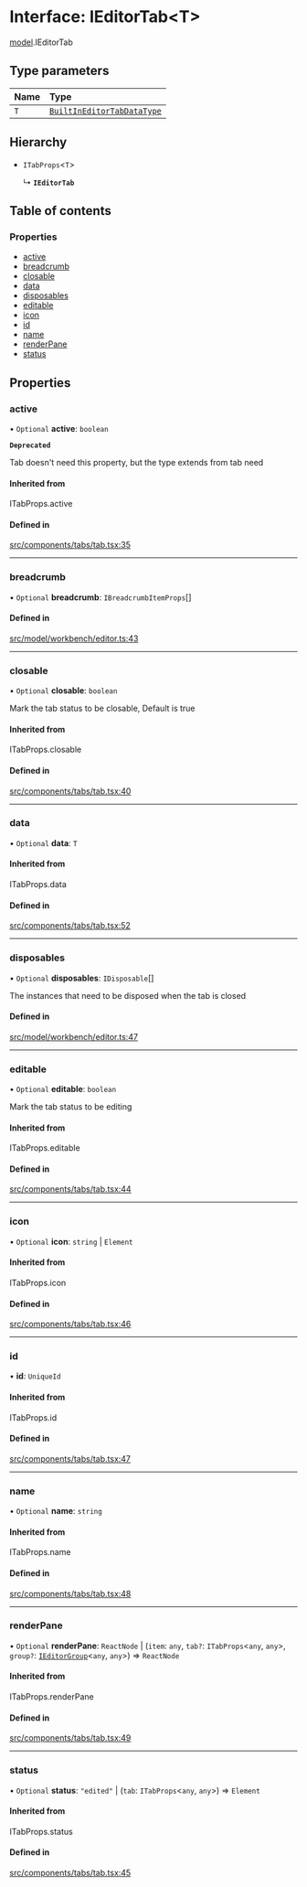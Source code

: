 # Interface: IEditorTab\<T\>

[model](../modules/model.md).IEditorTab

## Type parameters

| Name | Type |
| :------ | :------ |
| `T` | [`BuiltInEditorTabDataType`](model.BuiltInEditorTabDataType.md) |

## Hierarchy

- `ITabProps`\<`T`\>

  ↳ **`IEditorTab`**

## Table of contents

### Properties

- [active](model.IEditorTab.md#active)
- [breadcrumb](model.IEditorTab.md#breadcrumb)
- [closable](model.IEditorTab.md#closable)
- [data](model.IEditorTab.md#data)
- [disposables](model.IEditorTab.md#disposables)
- [editable](model.IEditorTab.md#editable)
- [icon](model.IEditorTab.md#icon)
- [id](model.IEditorTab.md#id)
- [name](model.IEditorTab.md#name)
- [renderPane](model.IEditorTab.md#renderpane)
- [status](model.IEditorTab.md#status)

## Properties

### active

• `Optional` **active**: `boolean`

**`Deprecated`**

Tab doesn't need this property, but the type extends from tab need

#### Inherited from

ITabProps.active

#### Defined in

[src/components/tabs/tab.tsx:35](https://github.com/mtsdnz/allai-core/blob/5932278/src/components/tabs/tab.tsx#L35)

___

### breadcrumb

• `Optional` **breadcrumb**: `IBreadcrumbItemProps`[]

#### Defined in

[src/model/workbench/editor.ts:43](https://github.com/mtsdnz/allai-core/blob/5932278/src/model/workbench/editor.ts#L43)

___

### closable

• `Optional` **closable**: `boolean`

Mark the tab status to be closable,
Default is true

#### Inherited from

ITabProps.closable

#### Defined in

[src/components/tabs/tab.tsx:40](https://github.com/mtsdnz/allai-core/blob/5932278/src/components/tabs/tab.tsx#L40)

___

### data

• `Optional` **data**: `T`

#### Inherited from

ITabProps.data

#### Defined in

[src/components/tabs/tab.tsx:52](https://github.com/mtsdnz/allai-core/blob/5932278/src/components/tabs/tab.tsx#L52)

___

### disposables

• `Optional` **disposables**: `IDisposable`[]

The instances that need to be disposed when the tab is closed

#### Defined in

[src/model/workbench/editor.ts:47](https://github.com/mtsdnz/allai-core/blob/5932278/src/model/workbench/editor.ts#L47)

___

### editable

• `Optional` **editable**: `boolean`

Mark the tab status to be editing

#### Inherited from

ITabProps.editable

#### Defined in

[src/components/tabs/tab.tsx:44](https://github.com/mtsdnz/allai-core/blob/5932278/src/components/tabs/tab.tsx#L44)

___

### icon

• `Optional` **icon**: `string` \| `Element`

#### Inherited from

ITabProps.icon

#### Defined in

[src/components/tabs/tab.tsx:46](https://github.com/mtsdnz/allai-core/blob/5932278/src/components/tabs/tab.tsx#L46)

___

### id

• **id**: `UniqueId`

#### Inherited from

ITabProps.id

#### Defined in

[src/components/tabs/tab.tsx:47](https://github.com/mtsdnz/allai-core/blob/5932278/src/components/tabs/tab.tsx#L47)

___

### name

• `Optional` **name**: `string`

#### Inherited from

ITabProps.name

#### Defined in

[src/components/tabs/tab.tsx:48](https://github.com/mtsdnz/allai-core/blob/5932278/src/components/tabs/tab.tsx#L48)

___

### renderPane

• `Optional` **renderPane**: `ReactNode` \| (`item`: `any`, `tab?`: `ITabProps`\<`any`, `any`\>, `group?`: [`IEditorGroup`](model.IEditorGroup.md)\<`any`, `any`\>) => `ReactNode`

#### Inherited from

ITabProps.renderPane

#### Defined in

[src/components/tabs/tab.tsx:49](https://github.com/mtsdnz/allai-core/blob/5932278/src/components/tabs/tab.tsx#L49)

___

### status

• `Optional` **status**: ``"edited"`` \| (`tab`: `ITabProps`\<`any`, `any`\>) => `Element`

#### Inherited from

ITabProps.status

#### Defined in

[src/components/tabs/tab.tsx:45](https://github.com/mtsdnz/allai-core/blob/5932278/src/components/tabs/tab.tsx#L45)
